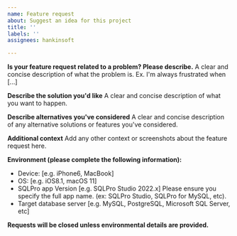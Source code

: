 ```yaml
---
name: Feature request
about: Suggest an idea for this project
title: ''
labels: ''
assignees: hankinsoft

---
```


**Is your feature request related to a problem? Please describe.**
A clear and concise description of what the problem is. Ex. I'm always frustrated when [...]

**Describe the solution you'd like**
A clear and concise description of what you want to happen.

**Describe alternatives you've considered**
A clear and concise description of any alternative solutions or features you've considered.

**Additional context**
Add any other context or screenshots about the feature request here.

**Environment (please complete the following information):**
 - Device: [e.g. iPhone6, MacBook]
 - OS: [e.g. iOS8.1, macOS 11]
 - SQLPro app Version [e.g. SQLPro Studio 2022.x] Please ensure you specify the full app name. (ex: SQLPro Studio, SQLPro for MySQL, etc).
- Target database server [e.g. MySQL, PostgreSQL, Microsoft SQL Server, etc]

**Requests will be closed unless environmental details are provided.**
